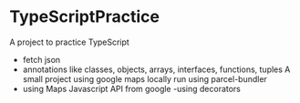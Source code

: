 # TypeScriptPractice
A project to practice TypeScript
- fetch json
- annotations like classes, objects, arrays, interfaces, functions, tuples
A small project using google maps locally run using parcel-bundler
- using Maps Javascript API from google
-using decorators
